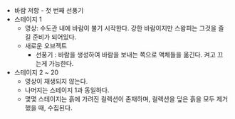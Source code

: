 * 바람 저항 - 첫 번째 선풍기
 * 스테이지 1
   * 영상: 수도관 내에 바람이 불기 시작한다. 강한 바람이지만 스왐피는 그것을 즐길 준비가 되어있다.
   * 새로운 오브젝트
     * 선풍기 : 바람을 생성하여 바람을 보내는 쪽으로 액체들을 옮긴다. 켜고 끄는게 가능한다.
 * 스테이지 2 ~ 20
   * 영상이 재생되지 않는다.
   * 나머지는 스테이지 1과 동일하다.
   * 몇몇 스테이지는 흙에 가려진 컬렉션이 존재하며, 컬렉션을 덮은 흙을 모두 제거했을 때, 수집된다.
